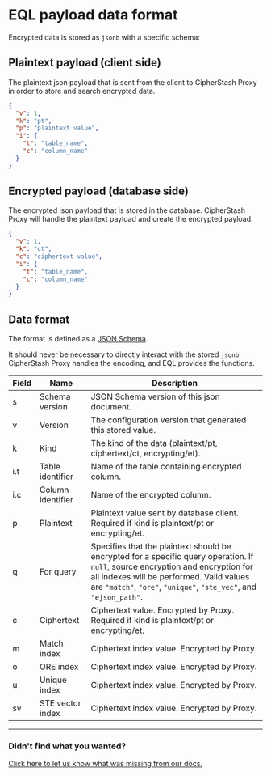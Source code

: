 # EQL payload data format

Encrypted data is stored as `jsonb` with a specific schema:

## Plaintext payload (client side)

The plaintext json payload that is sent from the client to CipherStash Proxy in order to store and search encrypted data.

```json
{
  "v": 1,
  "k": "pt",
  "p": "plaintext value",
  "i": {
    "t": "table_name",
    "c": "column_name"
  }
}
```

## Encrypted payload (database side)

The encrypted json payload that is stored in the database.
CipherStash Proxy will handle the plaintext payload and create the encrypted payload.

```json
{
  "v": 1,
  "k": "ct",
  "c": "ciphertext value",
  "i": {
    "t": "table_name",
    "c": "column_name"
  }
}
```

## Data format

The format is defined as a [JSON Schema](../../sql/schemas/cs_encrypted_v2.schema.json).

It should never be necessary to directly interact with the stored `jsonb`.
CipherStash Proxy handles the encoding, and EQL provides the functions.

| Field | Name              | Description                                                                                                                                                                                                                                       |
| ----- | ----------------- | ------------------------------------------------------------------------------------------------------------------------------------------------------------------------------------------------------------------------------------------------- |
| s     | Schema version    | JSON Schema version of this json document.                                                                                                                                                                                                        |
| v     | Version           | The configuration version that generated this stored value.                                                                                                                                                                                       |
| k     | Kind              | The kind of the data (plaintext/pt, ciphertext/ct, encrypting/et).                                                                                                                                                                                |
| i.t   | Table identifier  | Name of the table containing encrypted column.                                                                                                                                                                                                    |
| i.c   | Column identifier | Name of the encrypted column.                                                                                                                                                                                                                     |
| p     | Plaintext         | Plaintext value sent by database client. Required if kind is plaintext/pt or encrypting/et.                                                                                                                                                       |
| q     | For query         | Specifies that the plaintext should be encrypted for a specific query operation. If `null`, source encryption and encryption for all indexes will be performed. Valid values are `"match"`, `"ore"`, `"unique"`, `"ste_vec"`, and `"ejson_path"`. |
| c     | Ciphertext        | Ciphertext value. Encrypted by Proxy. Required if kind is plaintext/pt or encrypting/et.                                                                                                                                                          |
| m     | Match index       | Ciphertext index value. Encrypted by Proxy.                                                                                                                                                                                                       |
| o     | ORE index         | Ciphertext index value. Encrypted by Proxy.                                                                                                                                                                                                       |
| u     | Unique index      | Ciphertext index value. Encrypted by Proxy.                                                                                                                                                                                                       |
| sv    | STE vector index  | Ciphertext index value. Encrypted by Proxy.                                                                                                                                                                                                       |

---

### Didn't find what you wanted?

[Click here to let us know what was missing from our docs.](https://github.com/cipherstash/encrypt-query-language/issues/new?template=docs-feedback.yml&title=[Docs:]%20Feedback%20on%20PAYLOAD.md)
